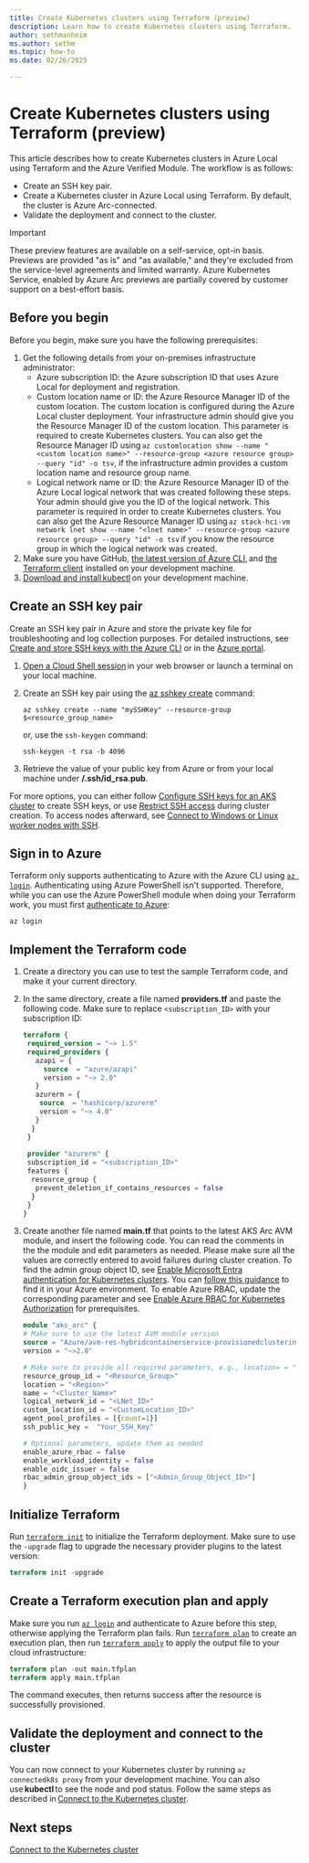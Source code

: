 ```yaml
---
title: Create Kubernetes clusters using Terraform (preview)
description: Learn how to create Kubernetes clusters using Terraform.
author: sethmanheim
ms.author: sethm
ms.topic: how-to
ms.date: 02/26/2025

---
```


# Create Kubernetes clusters using Terraform (preview)

This article describes how to create Kubernetes clusters in Azure Local using Terraform and the Azure Verified Module. The workflow is as follows:

- Create an SSH key pair.
- Create a Kubernetes cluster in Azure Local using Terraform. By default, the cluster is Azure Arc-connected.
- Validate the deployment and connect to the cluster.

> [!IMPORTANT]
> These preview features are available on a self-service, opt-in basis. Previews are provided "as is" and "as available," and they're excluded from the service-level agreements and limited warranty. Azure Kubernetes Service, enabled by Azure Arc previews are partially covered by customer support on a best-effort basis.

## Before you begin

Before you begin, make sure you have the following prerequisites:

1. Get the following details from your on-premises infrastructure administrator:
   - Azure subscription ID: the Azure subscription ID that uses Azure Local for deployment and registration.
   - Custom location name or ID: the Azure Resource Manager ID of the custom location. The custom location is configured during the Azure Local cluster deployment. Your infrastructure admin should give you the Resource Manager ID of the custom location. This parameter is required to create Kubernetes clusters. You can also get the Resource Manager ID using `az customlocation show --name "<custom location name>" --resource-group <azure resource group> --query "id" -o tsv`, if the infrastructure admin provides a custom location name and resource group name.
   - Logical network name or ID: the Azure Resource Manager ID of the Azure Local logical network that was created following these steps. Your admin should give you the ID of the logical network. This parameter is required in order to create Kubernetes clusters. You can also get the Azure Resource Manager ID using `az stack-hci-vm network lnet show --name "<lnet name>" --resource-group <azure resource group> --query "id" -o tsv` if you know the resource group in which the logical network was created.
1. Make sure you have GitHub, [the latest version of Azure CLI](/cli/azure/install-azure-cli), and [the Terraform client](/azure/developer/terraform/quickstart-configure) installed on your development machine.  
1. [Download and install kubectl](https://kubernetes.io/docs/tasks/tools/) on your development machine.

## Create an SSH key pair

Create an SSH key pair in Azure and store the private key file for troubleshooting and log collection purposes. For detailed instructions, see [Create and store SSH keys with the Azure CLI](/azure/virtual-machines/ssh-keys-azure-cli) or in the [Azure portal](/azure/virtual-machines/ssh-keys-portal).

1. [Open a Cloud Shell session](https://shell.azure.com/) in your web browser or launch a terminal on your local machine.
1. Create an SSH key pair using the [az sshkey create](/cli/azure/sshkey#az-sshkey-create) command:  

   ```azurecli
   az sshkey create --name "mySSHKey" --resource-group $<resource_group_name>
   ```

   or, use the `ssh-keygen` command:

   ```azurecli
   ssh-keygen -t rsa -b 4096 
   ```

1. Retrieve the value of your public key from Azure or from your local machine under **/.ssh/id_rsa.pub**.

For more options, you can either follow [Configure SSH keys for an AKS cluster](/azure/aks/aksarc/configure-ssh-keys) to create SSH keys, or use [Restrict SSH access](/azure/aks/aksarc/restrict-ssh-access) during cluster creation. To access nodes afterward, see [Connect to Windows or Linux worker nodes with SSH](/azure/aks/aksarc/ssh-connect-to-windows-and-linux-worker-nodes).

## Sign in to Azure

Terraform only supports authenticating to Azure with the Azure CLI using [`az login`](/cli/azure/reference-index#az-login). Authenticating using Azure PowerShell isn't supported. Therefore, while you can use the Azure PowerShell module when doing your Terraform work, you must first [authenticate to Azure](/azure/developer/terraform/authenticate-to-azure):

```azurecli
az login 
```

## Implement the Terraform code

1. Create a directory you can use to test the sample Terraform code, and make it your current directory.
1. In the same directory, create a file named **providers.tf** and paste the following code. Make sure to replace `<subscription_ID>` with your subscription ID:

   ```terraform
   terraform { 
    required_version = "~> 1.5" 
    required_providers { 
      azapi = { 
        source  = "azure/azapi" 
        version = "~> 2.0" 
      } 
      azurerm = { 
       source  = "hashicorp/azurerm" 
       version = "~> 4.0" 
      } 
     }
    }
  
    provider "azurerm" {
    subscription_id = "<subscription_ID>"
    features { 
     resource_group { 
      prevent_deletion_if_contains_resources = false 
     } 
    } 
   }
   ```

1. Create another file named **main.tf** that points to the latest AKS Arc AVM module, and insert the following code. You can read the comments in the the module and edit parameters as needed. Please make sure all the values are correctly entered to avoid failures during cluster creation. To find the admin group object ID, see [Enable Microsoft Entra authentication for Kubernetes clusters](enable-authentication-microsoft-entra-id.md). You can [follow this guidance](https://github.com/Azure/Edge-infrastructure-quickstart-template/blob/main/doc/AKS-Arc-Admin-Groups.md) to find it in your Azure environment. To enable Azure RBAC, update the corresponding parameter and see [Enable Azure RBAC for Kubernetes Authorization](azure-rbac-local.md) for prerequisites.

   ```terraform
   module "aks_arc" { 
   # Make sure to use the latest AVM module version
   source = "Azure/avm-res-hybridcontainerservice-provisionedclusterinstance/azurerm" 
   version = "~>2.0"

   # Make sure to provide all required parameters, e.g., location= = "eastus"
   resource_group_id = "<Resource_Group>" 
   location = "<Region>" 
   name = "<Cluster_Name>" 
   logical_network_id = "<LNet_ID>" 
   custom_location_id = "<CustomLocation_ID>" 
   agent_pool_profiles = [{count=1}] 
   ssh_public_key =  "Your_SSH_Key"

   # Optional parameters, update them as needed
   enable_azure_rbac = false
   enable_workload_identity = false 
   enable_oidc_issuer = false 
   rbac_admin_group_object_ids = ["<Admin_Group_Object_ID>"]
   }
   ```

## Initialize Terraform

Run [`terraform init`](https://www.terraform.io/docs/commands/init.html) to initialize the Terraform deployment. Make sure to use the `-upgrade` flag to upgrade the necessary provider plugins to the latest version:

```terraform
terraform init -upgrade
```

## Create a Terraform execution plan and apply

Make sure you run [`az login`](/cli/azure/reference-index#az-login) and authenticate to Azure before this step, otherwise applying the Terraform plan fails. Run [`terraform plan`](https://www.terraform.io/docs/commands/plan.html) to create an execution plan, then run [`terraform apply`](https://www.terraform.io/docs/commands/apply.html) to apply the output file to your cloud infrastructure:

```terraform
terraform plan -out main.tfplan 
terraform apply main.tfplan 
```

The command executes, then returns success after the resource is successfully provisioned.

## Validate the deployment and connect to the cluster

You can now connect to your Kubernetes cluster by running `az connectedk8s proxy` from your development machine. You can also use **kubectl** to see the node and pod status. Follow the same steps as described in [Connect to the Kubernetes cluster](aks-create-clusters-cli.md#connect-to-the-kubernetes-cluster).

## Next steps

[Connect to the Kubernetes cluster](aks-create-clusters-cli.md#connect-to-the-kubernetes-cluster)

